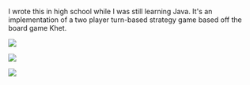 I wrote this in high school while I was still learning Java.
It's an implementation of a two player turn-based strategy game based off the board game Khet. 

![](https://github.com/kdeloach/labs/raw/master/java/deflexion/src/images/preview0.png)

![](https://github.com/kdeloach/labs/raw/master/java/deflexion/src/images/preview1.png)

![](https://github.com/kdeloach/labs/raw/master/java/deflexion/src/images/preview2.png)
 